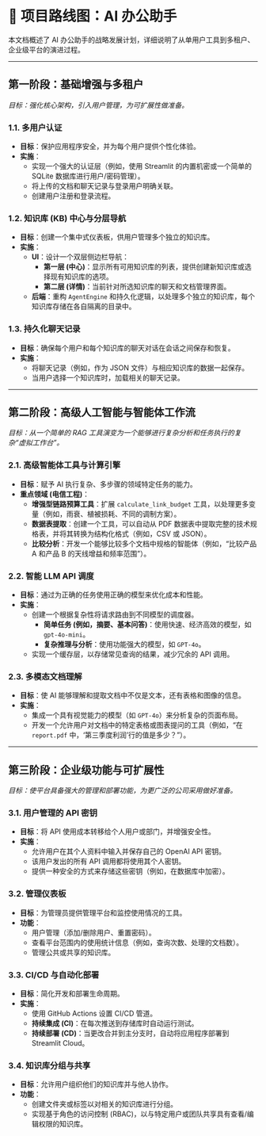 # 🚀 项目路线图：AI 办公助手

本文档概述了 AI 办公助手的战略发展计划，详细说明了从单用户工具到多租户、企业级平台的演进过程。

---

## 第一阶段：基础增强与多租户

*目标：强化核心架构，引入用户管理，为可扩展性做准备。*

### 1.1. 多用户认证
- **目标**：保护应用程序安全，并为每个用户提供个性化体验。
- **实施**：
    - 实现一个强大的认证层（例如，使用 Streamlit 的内置机密或一个简单的 SQLite 数据库进行用户/密码管理）。
    - 将上传的文档和聊天记录与登录用户明确关联。
    - 创建用户注册和登录流程。

### 1.2. 知识库 (KB) 中心与分层导航
- **目标**：创建一个集中式仪表板，供用户管理多个独立的知识库。
- **实施**：
    - **UI**：设计一个双层侧边栏导航：
        - **第一层 (中心)**：显示所有可用知识库的列表，提供创建新知识库或选择现有知识库的选项。
        - **第二层 (详情)**：当前针对所选知识库的聊天和文档管理界面。
    - **后端**：重构 `AgentEngine` 和持久化逻辑，以处理多个独立的知识库，每个知识库存储在各自隔离的目录中。

### 1.3. 持久化聊天记录
- **目标**：确保每个用户和每个知识库的聊天对话在会话之间保存和恢复。
- **实施**：
    - 将聊天记录（例如，作为 JSON 文件）与相应知识库的数据一起保存。
    - 当用户选择一个知识库时，加载相关的聊天记录。

---

## 第二阶段：高级人工智能与智能体工作流

*目标：从一个简单的 RAG 工具演变为一个能够进行复杂分析和任务执行的复杂“虚拟工作台”。*

### 2.1. 高级智能体工具与计算引擎
- **目标**：赋予 AI 执行复杂、多步骤的领域特定任务的能力。
- **重点领域 (电信工程)**：
    - **增强型链路预算工具**：扩展 `calculate_link_budget` 工具，以处理更多变量（例如，雨衰、植被损耗、不同的调制方案）。
    - **数据表提取**：创建一个工具，可以自动从 PDF 数据表中提取完整的技术规格表，并将其转换为结构化格式（例如，CSV 或 JSON）。
    - **比较分析**：开发一个能够比较多个文档中规格的智能体（例如，“比较产品 A 和产品 B 的天线增益和频率范围”）。

### 2.2. 智能 LLM API 调度
- **目标**：通过为正确的任务使用正确的模型来优化成本和性能。
- **实施**：
    - 创建一个根据复杂性将请求路由到不同模型的调度器。
        - **简单任务 (例如，摘要、基本问答)**：使用快速、经济高效的模型，如 `gpt-4o-mini`。
        - **复杂推理与分析**：使用功能强大的模型，如 `GPT-4o`。
    - 实现一个缓存层，以存储常见查询的结果，减少冗余的 API 调用。

### 2.3. 多模态文档理解
- **目标**：使 AI 能够理解和提取文档中不仅是文本，还有表格和图像的信息。
- **实施**：
    - 集成一个具有视觉能力的模型（如 `GPT-4o`）来分析复杂的页面布局。
    - 开发一个允许用户对文档中的特定表格或图表提问的工具（例如，“在 `report.pdf` 中，‘第三季度利润’行的值是多少？”）。

---

## 第三阶段：企业级功能与可扩展性

*目标：使平台具备强大的管理和部署功能，为更广泛的公司采用做好准备。*

### 3.1. 用户管理的 API 密钥
- **目标**：将 API 使用成本转移给个人用户或部门，并增强安全性。
- **实施**：
    - 允许用户在其个人资料中输入并保存自己的 OpenAI API 密钥。
    - 该用户发出的所有 API 调用都将使用其个人密钥。
    - 提供一种安全的方式来存储这些密钥（例如，在数据库中加密）。

### 3.2. 管理仪表板
- **目标**：为管理员提供管理平台和监控使用情况的工具。
- **功能**：
    - 用户管理（添加/删除用户、重置密码）。
    - 查看平台范围内的使用统计信息（例如，查询次数、处理的文档数）。
    - 管理公共或共享的知识库。

### 3.3. CI/CD 与自动化部署
- **目标**：简化开发和部署生命周期。
- **实施**：
    - 使用 GitHub Actions 设置 CI/CD 管道。
    - **持续集成 (CI)**：在每次推送到存储库时自动运行测试。
    - **持续部署 (CD)**：当更改合并到主分支时，自动将应用程序部署到 Streamlit Cloud。

### 3.4. 知识库分组与共享
- **目标**：允许用户组织他们的知识库并与他人协作。
- **功能**：
    - 创建文件夹或标签以对相关的知识库进行分组。
    - 实现基于角色的访问控制 (RBAC)，以与特定用户或团队共享具有查看/编辑权限的知识库。 